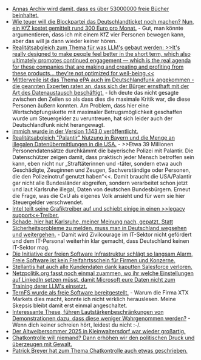* [Annas Archiv wird damit, dass es über 53000000 freie Bücher beinhaltet.](https://de.annas-archive.org/)
* [Wie teuer will die Blockpartei das Deutschlandticket noch machen? Nun, ein KfZ kostet gemittelt rund 300 Euro pro Monat.](https://tuxproject.de/blog/2025/09/architects-chandelier-browser-gegen-den-weltfrieden/) - Gut, man könnte argumentieren, dass ich mit einem KfZ vier Personen bewegen kann, aber das will ja dann wieder keiner hören.
* [Realitätsabgleich zum Thema für was LLM's gebaut werden: >>It's really designed to make people feel better in the short term, which also ultimately promotes continued engagement — which is the real agenda for these companies that are making and creating and profiting from these products... they're not optimized for well-being.<<](https://futurism.com/chatgpt-marriages-divorces)
* [Mittlerweile ist das Thema ePA auch im Deutschlandfunk angekommen - die geannten Experten raten an, dass sich der Bürger ernsthaft mit der Art des Datenaustausch beschäftigt.](https://www.deutschlandfunk.de/elektronische-patientenakte-vorteile-nachteile-kritik-widerspruch-100.html) - Ich deute das nicht gesagte zwischen den Zeilen so als dass dies die maximale Kritik war, die diese Personen äußern konnten. Am Problem, dass hier eine Wertschöpfungskette mit maximaler Betrugsmöglichkeit geschaffen wurde um Steuergelder zu veruntreuen, hat sich leider auch der Deutschlandfunk nicht herangewagt.
* [immich wurde in der Version 1.143.0 veröffentlicht.](https://github.com/immich-app/immich/releases/tag/v1.143.0)
* [Realitätsabgleich "Palantir" Nutzung in Bayern und die Menge an illegalen Datenübermittlungen in die USA.](https://netzpolitik.org/2025/automatisierte-datenanalyse-palantir-gesetze-missachten-vorgaben-aus-karlsruhe/) - >>Etwa 39 Millionen Personendatensätze durchkämmt die bayerische Polizei mit Palantir. Die Datenschützer zeigen damit, dass praktisch jeder Mensch betroffen sein kann, eben nicht nur „Straftäterinnen und -täter, sondern etwa auch Geschädigte, Zeuginnen und Zeugen, Sachverständige oder Personen, die den Polizeinotruf genutzt haben“<<. Damit braucht die USA/Palantir gar nicht alle Bundesländer abgreifen, sondern verarbeitet schon jetzt und laut Karlsruhe illegal, Daten von deutschen Bundesbürgern. Erneut die Frage, was die CxU als eigenes Volk ansieht und für wem sie hier Steuergelder verschwendet.
* [Intel teilt seine Grafiktreiber auf und schiebt einige in einen >>legacy support<<-Treiber.](https://www.3dcenter.org/news/news-des-22-september-2025)
* [Schade, hier hat Karlsruhe, meiner Meinung nach, gepatzt. Statt Sicherheitsprobleme zu melden, muss man in Deutschland wegsehen und weitergehen.](https://www.kuketz-blog.de/modern-solution-bundesverfassungsgerich-bestaetigt-wegsehen-ist-sicherer-als-aufdecken/) - Damit wird Zivilcourage im IT-Sektor nicht gefördert und dem IT-Personal weiterhin klar gemacht, dass Deutschland keinen IT-Sektor mag.
* [Die Initiative der freien Software Infrastruktur schlägt so langsam Alarm, Freie Software ist kein Freifahrtsschein für Firmen und Konzerne.](https://openssf.org/blog/2025/09/23/open-infrastructure-is-not-free-a-joint-statement-on-sustainable-stewardship/)
* [Stellantis hat auch alle Kundendaten dank kaputten Salesforce verloren.](https://www.bleepingcomputer.com/news/security/automaker-giant-stellantis-confirms-data-breach-after-salesforce-hack/)
* [Netzpolitik.org fasst noch einmal zuammen, wo ihr welche Einstellungen auf LinkedIn setzen müsst, damit Microsoft eure Daten nicht zum Training derer LLM's einsetzt.](https://netzpolitik.org/2025/opt-out-anleitung-so-verhinderst-du-dass-linkedin-mit-deinen-daten-ki-trainiert/)
* [TernFS wurde als freie Software bereitgestellt.](https://www.phoronix.com/news/TernFS-File-System-Open-Source) - Warum die Firma XTX Markets dies macht, konnte ich nicht wirklich herauslesen. Meine Skepsis bleibt damit erst einmal angeschaltet.
* [Interessante These, führen Lautstärkenbeschränkungen von Demonstrationen dazu, dass diese weniger Wahrgenommen werden?](https://netzpolitik.org/2025/demonstrationen-wie-laermschutz-die-versammlungsfreiheit-beschraenkt/) - Wenn dich keiner schreien hört, leidest du nicht :-/.
* [Der Altweibersommer 2025 in Kleinwaltersdorf war wieder großartig.](https://kleinwaltersdorf.de/index.php/2025/09/23/rueckblick-29-altweibersommer-2025/)
* [Chatkontrolle will niemand? Dann erhöhen wir den politischen Druck und überzeugen mit Gewalt.](https://netzpolitik.org/2025/internes-protokoll-daenemark-will-chatkontrolle-durchdruecken/)
* [Patrick Breyer hat zum Thema Chatkontrolle auch etwas geschrieben.](https://www.patrick-breyer.de/ex-europaabgeordneter-breyer-entlarvt-desinformationskampagne-zur-durchsetzung-der-chatkontrolle/)
